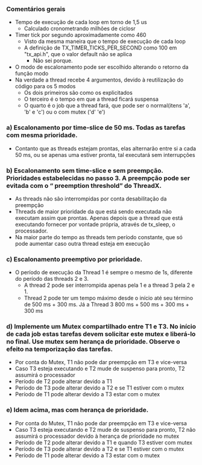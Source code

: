 <h3>Comentários gerais</h3>
<ul>
    <li>Tempo de execução de cada loop em torno de 1,5 us
        <ul>
            <li>Calculado cronometrando milhões de ciclosr</li>
        </ul>
    </li>
    <li>Timer tick por segundo aproximadamente como 460
        <ul>
            <li>
                Visto da mesma maneira que o tempo de execução de cada loop
            </li>
            <li>A definição de TX_TIMER_TICKS_PER_SECOND como 100 em "tx_api.h", que o valor default não se aplica
                <ul>
                    <li>Não sei porque.</li>
                </ul>
            </li>
        </ul>
    </li>
    <li>O modo de escalonamento pode ser escolhido alterando o retorno da função modo</li>
    <li>Na verdade a thread recebe 4 argumentos, devido à reutilização do código para os 5 modos
        <ul>
            <li>Os dois primeiros são como os explicitados</li>
            <li>O terceiro é o tempo em que a thread ficará suspensa</li>
            <li>O quarto é o job que a thread fará, que pode ser o normal(itens 'a', 'b' e 'c') ou o com mutex ('d' 'e')</li>
        </ul>
    </li>
</ul>


<h3>a) Escalonamento por time-slice de 50 ms. Todas as tarefas com mesma prioridade.</h3>
<ul>
    <li>Contanto que as threads estejam prontas, elas alternarão entre si a cada 50 ms, ou se apenas uma estiver pronta, tal executará sem interrupções</li>
</ul>

<h3>b) Escalonamento sem time-slice e sem preempção. Prioridades estabelecidas no passo 3. A preempção pode ser evitada com o “ 
preemption threshold” do ThreadX.</h3>
<ul>
    <li>As threads não são interrompidas por conta desabilitação da preempção</li>
    <li>Threads de maior prioridade da que está sendo executada não executam assim que prontas. Apenas depois que a thread que está executando fornecer por vontade própria, através de tx_sleep, o processador.</li>
    <li>Na maior parte do tempo as threads tem período constante, que só pode aumentar caso outra thread esteja em execução</li>
</ul>

<h3>c) Escalonamento preemptivo por prioridade.</h3>
<ul>
    <li>O período de execução da Thread 1 é sempre o mesmo de 1s, diferente do período das threads 2 e 3.
    <ul>
        <li>A thread 2 pode ser interrompida apenas pela 1 e a thread 3 pela 2 e 1.</li>
        <li>Thread 2 pode ter um tempo máximo desde o início até seu término de 500 ms + 300 ms. Já a Thread 3 800 ms + 500 ms + 300 ms + 300 ms</li>
    </ul>
</ul>

<h3>d) Implemente um Mutex compartilhado entre T1 e T3. No início de cada job estas tarefas devem solicitar este mutex e liberá-lo no 
final. Use mutex sem herança de prioridade. Observe o efeito na temporização das tarefas.</h3>
<ul>
    <li>Por conta do Mutex, T1 não pode dar preempção em T3 e vice-versa</li>
    <li>Caso T3 esteja executando e T2 mude de suspenso para pronto, T2 assumirá o processador</li>
    <li>Período de T2 pode alterar devido a T1</li>
    <li>Período de T3 pode alterar devido a T2 e se T1 estiver com o mutex</li>
    <li>Período de T1 pode alterar devido a T3 estar com o mutex</li>
</ul>

<h3>e) Idem acima, mas com herança de prioridade.</h3>
<ul>
    <li>Por conta do Mutex, T1 não pode dar preempção em T3 e vice-versa</li>
    <li>Caso T3 esteja executando e T2 mude de suspenso para pronto, T2 não assumirá o processador devido à herança de prioridade no mutex</li>
    <li>Período de T2 pode alterar devido a T1 e quando T3 estiver com mutex</li>
    <li>Período de T3 pode alterar devido a T2 e se T1 estiver com o mutex</li>
    <li>Período de T1 pode alterar devido a T3 estar com o mutex</li>
</ul>